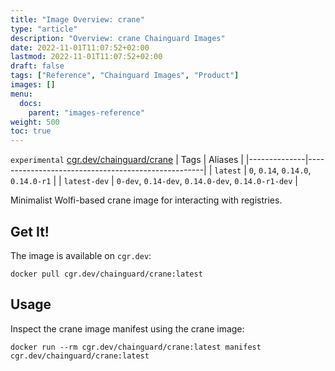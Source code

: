 ```yaml
---
title: "Image Overview: crane"
type: "article"
description: "Overview: crane Chainguard Images"
date: 2022-11-01T11:07:52+02:00
lastmod: 2022-11-01T11:07:52+02:00
draft: false
tags: ["Reference", "Chainguard Images", "Product"]
images: []
menu:
  docs:
    parent: "images-reference"
weight: 500
toc: true
---
```


`experimental` [cgr.dev/chainguard/crane](https://github.com/chainguard-images/images/tree/main/images/crane)
| Tags         | Aliases                                            |
|--------------|----------------------------------------------------|
| `latest`     | `0`, `0.14`, `0.14.0`, `0.14.0-r1`                 |
| `latest-dev` | `0-dev`, `0.14-dev`, `0.14.0-dev`, `0.14.0-r1-dev` |



Minimalist Wolfi-based crane image for interacting with registries.

## Get It!

The image is available on `cgr.dev`:

```
docker pull cgr.dev/chainguard/crane:latest
```

## Usage

Inspect the crane image manifest using the crane image:

```
docker run --rm cgr.dev/chainguard/crane:latest manifest cgr.dev/chainguard/crane:latest
```

